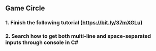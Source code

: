 ## Game Circle
### 1. Finish the following tutorial (https://bit.ly/37mXGLu)
### 2. Search how to get both multi-line and space-separated inputs through console in C#

